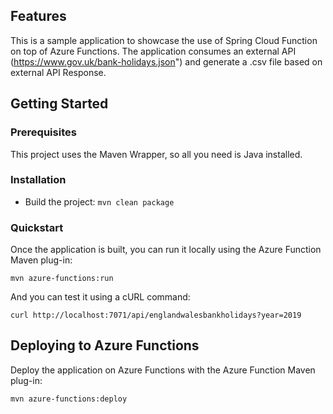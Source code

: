 ## Features

This is a sample application to showcase the use of Spring Cloud Function on top of Azure Functions.
The application consumes an external API (https://www.gov.uk/bank-holidays.json") and generate a .csv file based on external API Response.

## Getting Started

### Prerequisites

This project uses the Maven Wrapper, so all you need is Java installed.

### Installation

- Build the project: `mvn clean package`

### Quickstart

Once the application is built, you can run it locally using the Azure Function Maven plug-in:

`mvn azure-functions:run`

And you can test it using a cURL command:

`curl http://localhost:7071/api/englandwalesbankholidays?year=2019`

## Deploying to Azure Functions

Deploy the application on Azure Functions with the Azure Function Maven plug-in:

`mvn azure-functions:deploy`

